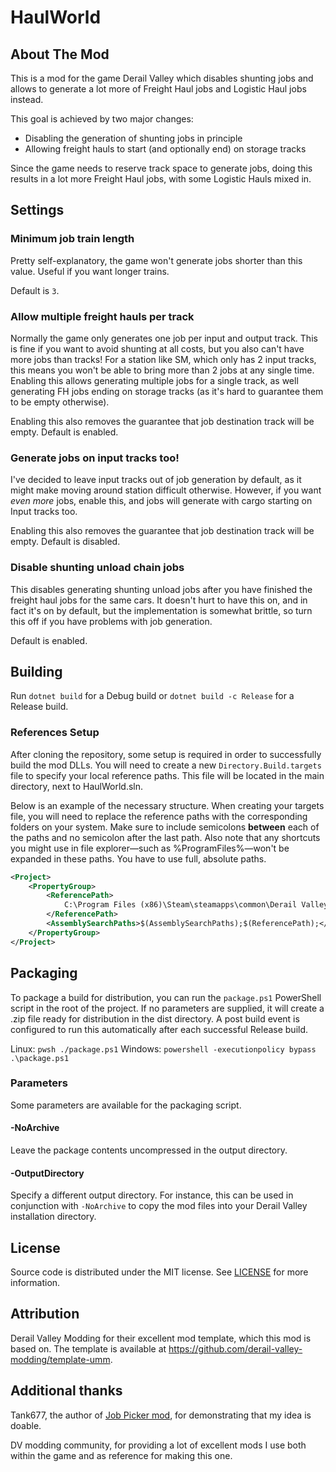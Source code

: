 # HaulWorld

<!-- ABOUT THE PROJECT -->

## About The Mod

This is a mod for the game Derail Valley which disables shunting jobs and allows to generate a lot more of Freight
Haul jobs and Logistic Haul jobs instead.

This goal is achieved by two major changes:
- Disabling the generation of shunting jobs in principle
- Allowing freight hauls to start (and optionally end) on storage tracks

Since the game needs to reserve track space to generate jobs, doing this results in a lot more Freight Haul jobs, with
some Logistic Hauls mixed in.

## Settings
### Minimum job train length
Pretty self-explanatory, the game won't generate jobs shorter than this value. Useful if you want longer trains.

Default is `3`.

### Allow multiple freight hauls per track
Normally the game only generates one job per input and output track. This is fine if you want to avoid shunting at all
costs, but you also can't have more jobs than tracks! For a station like SM, which only has 2 input tracks, this means
you won't be able to bring more than 2 jobs at any single time. Enabling this allows generating multiple jobs for a
single track, as well generating FH jobs ending on storage tracks (as it's hard to guarantee them to be empty otherwise).

Enabling this also removes the guarantee that job destination track will be empty. Default is enabled.

### Generate jobs on input tracks too!
I've decided to leave input tracks out of job generation by default, as it might make moving around station difficult
otherwise. However, if you want *even more* jobs, enable this, and jobs will generate with cargo starting on Input tracks
too. 

Enabling this also removes the guarantee that job destination track will be empty. Default is disabled.

### Disable shunting unload chain jobs
This disables generating shunting unload jobs after you have finished the freight haul jobs for the same cars. It doesn't hurt to have this on, and in fact it's on by default, but the implementation is somewhat brittle, so turn this off if you have problems with job generation.

Default is enabled.


## Building

Run `dotnet build` for a Debug build or `dotnet build -c Release` for a Release build.

### References Setup

After cloning the repository, some setup is required in order to successfully build the mod DLLs. You will need to create a new `Directory.Build.targets` file to specify your local reference paths. This file will be located in the main directory, next to HaulWorld.sln.

Below is an example of the necessary structure. When creating your targets file, you will need to replace the reference paths with the corresponding folders on your system. Make sure to include semicolons **between** each of the paths and no semicolon after the last path. Also note that any shortcuts you might use in file explorer—such as %ProgramFiles%—won't be expanded in these paths. You have to use full, absolute paths.
```xml
<Project>
	<PropertyGroup>
		<ReferencePath>
			C:\Program Files (x86)\Steam\steamapps\common\Derail Valley\DerailValley_Data\Managed\
		</ReferencePath>
		<AssemblySearchPaths>$(AssemblySearchPaths);$(ReferencePath);</AssemblySearchPaths>
	</PropertyGroup>
</Project>
```

## Packaging

To package a build for distribution, you can run the `package.ps1` PowerShell script in the root of the project. 
If no parameters are supplied, it will create a .zip file ready for distribution in the dist directory. 
A post build event is configured to run this automatically after each successful Release build.

Linux: `pwsh ./package.ps1`
Windows: `powershell -executionpolicy bypass .\package.ps1`


### Parameters

Some parameters are available for the packaging script.

#### -NoArchive

Leave the package contents uncompressed in the output directory.

#### -OutputDirectory

Specify a different output directory.
For instance, this can be used in conjunction with `-NoArchive` to copy the mod files into your Derail Valley installation directory.

<!-- LICENSE -->

## License

Source code is distributed under the MIT license.
See [LICENSE](https://github.com/slevir/dv-haul-world) for more information.

## Attribution

Derail Valley Modding for their excellent mod template, which this mod is based on.
The template is available at https://github.com/derail-valley-modding/template-umm.

## Additional thanks
Tank677, the author of [Job Picker mod](https://www.nexusmods.com/derailvalley/mods/771), for demonstrating that
my idea is doable.

DV modding community, for providing a lot of excellent mods I use both within the game and as reference for making this one.
